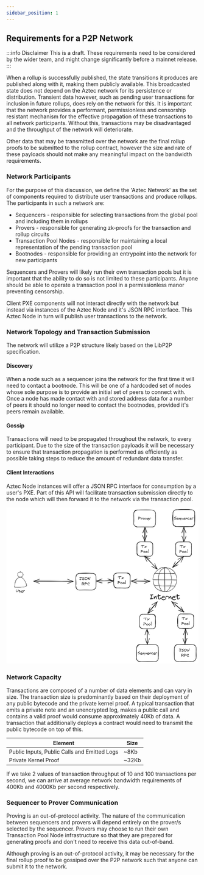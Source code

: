 ```yaml
---
sidebar_position: 1
---
```


## Requirements for a P2P Network

:::info Disclaimer
This is a draft. These requirements need to be considered by the wider team, and might change significantly before a mainnet release.
:::

When a rollup is successfully published, the state transitions it produces are published along with it, making them publicly available. This broadcasted state does not depend on the Aztec network for its persistence or distribution. Transient data however, such as pending user transactions for inclusion in future rollups, does rely on the network for this. It is important that the network provides a performant, permissionless and censorship resistant mechanism for the effective propagation of these transactions to all network participants. Without this, transactions may be disadvantaged and the throughput of the network will deteriorate.

Other data that may be transmitted over the network are the final rollup proofs to be submitted to the rollup contract, however the size and rate of these payloads should not make any meaningful impact on the bandwidth requirements.

### Network Participants

For the purpose of this discussion, we define the 'Aztec Network' as the set of components required to distribute user transactions and produce rollups. The participants in such a network are:

* Sequencers - responsible for selecting transactions from the global pool and including them in rollups
* Provers - responsible for generating zk-proofs for the transaction and rollup circuits
* Transaction Pool Nodes - responsible for maintaining a local representation of the pending transaction pool
* Bootnodes - responsible for providing an entrypoint into the network for new participants

Sequencers and Provers will likely run their own transaction pools but it is important that the ability to do so is not limited to these participants. Anyone should be able to operate a transaction pool in a permissionless manor preventing censorship.

Client PXE components will not interact directly with the network but instead via instances of the Aztec Node and it's JSON RPC interface. This Aztec Node in turn will publish user transactions to the network.

### Network Topology and Transaction Submission

The network will utilize a P2P structure likely based on the LibP2P specification.

#### Discovery

When a node such as a sequencer joins the network for the first time it will need to contact a bootnode. This will be one of a hardcoded set of nodes whose sole purpose is to provide an initial set of peers to connect with. Once a node has made contact with and stored address data for a number of peers it should no longer need to contact the bootnodes, provided it's peers remain available.

#### Gossip

Transactions will need to be propagated throughout the network, to every participant. Due to the size of the transaction payloads it will be necessary to ensure that transaction propagation is performed as efficiently as possible taking steps to reduce the amount of redundant data transfer.

#### Client Interactions

Aztec Node instances will offer a JSON RPC interface for consumption by a user's PXE. Part of this API will facilitate transaction submission directly to the node which will then forward it to the network via the transaction pool.

![P2P Network](../decentralisation/images/network.png)

### Network Capacity

Transactions are composed of a number of data elements and can vary in size. The transaction size is predominantly based on their deployment of any public bytecode and the private kernel proof. A typical transaction that emits a private note and an unencrypted log, makes a public call and contains a valid proof would consume approximately 40Kb of data. A transaction that additionally deploys a contract would need to transmit the public bytecode on top of this.

| Element | Size |
| ------- | ---------------- |
| Public Inputs, Public Calls and Emitted Logs | ~8Kb |
| Private Kernel Proof | ~32Kb |

If we take 2 values of transaction throughput of 10 and 100 transactions per second, we can arrive at average network bandwidth requirements of 400Kb and 4000Kb per second respectively.

### Sequencer to Prover Communication

Proving is an out-of-protocol activity. The nature of the communication between sequencers and provers will depend entirely on the prover/s selected by the sequencer. Provers may choose to run their own Transaction Pool Node infrastructure so that they are prepared for generating proofs and don't need to receive this data out-of-band.

Although proving is an out-of-protocol activity, it may be necessary for the final rollup proof to be gossiped over the P2P network such that anyone can submit it to the network.









